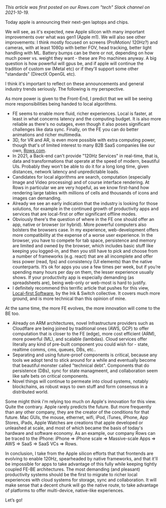 _This article was first posted on our Rows.com "tech" Slack channel on 2021-10-19._

Today apple is announcing their next-gen laptops and chips. 

We will see, as it's expected, new Apple silicon with many important improvements over what was gen1 (Apple m1). We will also see other improvements: I think mostly focused on screens (ProMotion/ 120Hz?) and cameras, with at least 1080p with better FOV, head tracking, better light handling with ML. Battery bumps can be there or not, depending on how much power vs. weight they want - these are Pro machines anyway. A big question is how powerful will gpus be, and if apple will continue the tradition of custom sw (Metal etc) or if they'll support some other "standards" (DirectX OpenGL etc).

I think it's important to reflect on these announcements and general industry trends seriously. The following is my perspective.

As more power is given to the Front-End, I predict that we will be seeing more responsibilities being handed to local algorithms. 

- FE seems to enable more fluid, richer experiences. Local is faster, at least in what concerns latency and the computing budget. It is also more reliable as there's no outages, even though it also poses significant challenges like data sync. Finally, on the FE you can do better animations and richer multimedia.
- 3D, for VR and AR, is even more possible with extra computing power, though that's of limited interest to many B2B SaaS companies like our own, [Rows.com](rows.com). 
- In 2021, a Back-end can't provide "120Hz Services" in real-time, that is, data and transformations that operate at the speed of modern, beautiful UIs. Probably they won't be able to do it for a long long time, given distances, network latency and unpredictable loads. 
- Candidates for local algorithms are search, computation (especially Image and Video processing) and of course interface rendering. At Rows in particular we are very hopeful, as we know first-hand how rendering large tables with millions of cells and thousands of icons and images can demanding. 
- Already we see an early indication that the industry is looking for those solutions, for example in the continued growth of productivity apps and services that are local-first or offer significant offline modes.
- Obviously there's the question of where in the FE one should offer an app, native or browser (or hybrid). More powerful computers also bolsters the browsers case. In my experience, web-development offers more compatibility at the expense of a worse user experience. In the browser, you have to compete for tab space, persistence and memory are limited and owned by the browser, which includes basic stuff like keeping you logged-in, and then you still have to pick and choose from a number of frameworks (e.g. react) that are all incomplete and offer less power (read, fps) and consistency (UI elements) than the native counterparts. It’s ok for apps you use a few times per week, but if you’re spending many hours per day on them, the lesser experience usually shows. If your productivity app is especially demanding (as spreadsheets are), being web-only or web-most is hard to justify.
- I definitely recommend this terrific article that pushes for this view, [Local-first Software](https://www.inkandswitch.com/local-first.html), by the Ink & Switch collective. It covers much more ground, and is more technical than this opinion of mine. 


At the same time, the more FE evolves, the more innovation will come to the BE too. 

- Already on ARM architectures, novel Infrastructure providers such as Cloudflare are being joined by traditional ones (AWS, GCP) to offer computation that is closer to the FE (edge), more cost efficient (ARM), more powerful (ML), and scalable (lambdas). Cloud services offer literally any kind of pre-built component you could wish for - state, realtime comms, cms, queues, DBs, etc.. 
- Separating and using future-proof components is critical, because any tools we adopt tend to stick around for a while and eventually become that beautiful monster called "technical debt". Components that do persistence (DBs), sync for state managmeent, and collaboration seem like safe bets on critical components.
- Novel things will continue to permeate into cloud systems, notably blockchains, as robust ways to own stuff and form consensus in a distributed world.

Some might think i'm relying too much on Apple's innovation for this view. Quite the contrary. Apple rarely predicts the future. But more frequently than any other company, they are the creator of the conditions for that future. Mac GUIs, the mouse, ethernet, wifi, iPod, iTunes, iPhone, App Stores, iPads, Apple Watches are creations that apple developed or unleashed at scale, and most of which became the basis of today's hardware and software economy. As an example, our company Rows can be traced to the iPhone: iPhone => iPhone scale => Massive-scale Apps => AWS => SaaS => SaaS VCs => Rows. 

In conclusion, I take from the Apple silicon efforts that that frontends are evolving to enable 120Hz, spearheaded by native frameworks, and that it'll be impossible for apps to take advantage of this fully while keeping tightly coupled FE-BE architectures. The most demanding (and pleasant) productivity systems should be the first to migrate to richer local experiences with cloud systems for storage, sync and collaboration. It will make sense that a decent chunk will go the native route, to take advantage of platforms to offer multi-device, native-like experiences. 

Let’s go!
